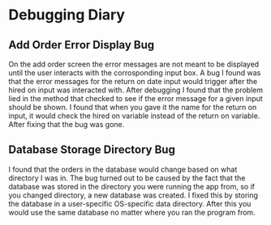 # Debugging Diary

## Add Order Error Display Bug
On the add order screen the error messages are not meant to be displayed
until the user interacts with the corrosponding input box. A bug I found 
was that the error messages for the return on date input would trigger 
after the hired on input was interacted with. After debugging I found that 
the problem lied in the method that checked to see if the error message 
for a given input should be shown. I found that when you gave it the name 
for the return on input, it would check the hired on variable instead of 
the return on variable. After fixing that the bug was gone.

## Database Storage Directory Bug
I found that the orders in the database would change based on what
directory I was in. The bug turned out to be caused by the fact that the
database was stored in the directory you were running the app from, so
if you changed directory, a new database was created. I fixed this by
storing the database in a user-specific OS-specific data directory.
After this you would use the same database no matter where you ran the 
program from.
